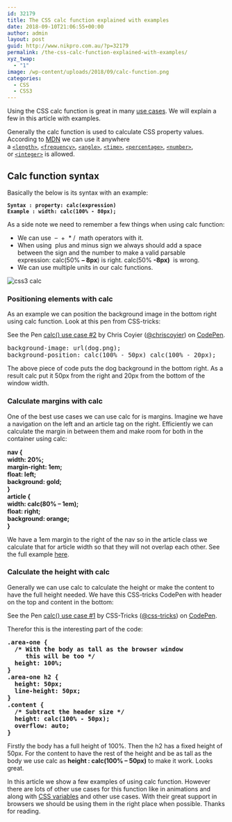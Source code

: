 ```yaml
---
id: 32179
title: The CSS calc function explained with examples
date: 2018-09-10T21:06:55+00:00
author: admin
layout: post
guid: http://www.nikpro.com.au/?p=32179
permalink: /the-css-calc-function-explained-with-examples/
xyz_twap:
  - "1"
image: /wp-content/uploads/2018/09/calc-function.png
categories:
  - CSS
  - CSS3
---
```

Using the CSS calc function is great in many [use cases](http://www.nikpro.com.au/css-custom-properties-or-variables-with-more-examples/). We will explain a few in this article with examples.

Generally the calc function is used to calculate CSS property values.  According to <a href="https://developer.mozilla.org/en-US/docs/Web/CSS/calc" target="_blank" rel="noopener noreferrer">MDN</a> we can use it anywhere a [`<length>`](https://developer.mozilla.org/en-US/docs/Web/CSS/length), [`<frequency>`](https://developer.mozilla.org/en-US/docs/Web/CSS/frequency), [`<angle>`](https://developer.mozilla.org/en-US/docs/Web/CSS/angle), [`<time>`](https://developer.mozilla.org/en-US/docs/Web/CSS/time), [`<percentage>`](https://developer.mozilla.org/en-US/docs/Web/CSS/percentage), [`<number>`](https://developer.mozilla.org/en-US/docs/Web/CSS/number), or [`<integer>`](https://developer.mozilla.org/en-US/docs/Web/CSS/integer) is allowed.

## Calc function syntax

Basically the below is its syntax with an example:

<pre class="wp-block-preformatted"><strong><code>Syntax : property: calc(expression) 
Example : width: calc(100% - 80px);</code></strong></pre>

As a side note we need to remember a few things when using calc function:

  * We can use  &#8211;  +  * /  math operators with it.
  * When using  plus and minus sign we always should add a space between the sign and the number to make a valid parsable expression: calc(50% **&#8211; 8px**) is right. calc(50% **-8px)**  is wrong.
  * We can use multiple units in our calc functions.<figure class="wp-block-image">

<img src="http://www.nikpro.com.au/wp-content/uploads/2018/09/css3-calc.jpg" alt="css3 calc" class="wp-image-32182" srcset="http://testgatsby.local/wp-content/uploads/2018/09/css3-calc.jpg 1280w, http://testgatsby.local/wp-content/uploads/2018/09/css3-calc-300x169.jpg 300w, http://testgatsby.local/wp-content/uploads/2018/09/css3-calc-768x432.jpg 768w, http://testgatsby.local/wp-content/uploads/2018/09/css3-calc-1024x576.jpg 1024w" sizes="(max-width: 1280px) 100vw, 1280px" /> </figure> 

### Positioning elements with calc

As an example we can position the background image in the bottom right using calc function. Look at this pen from CSS-tricks:

<p data-height="265" data-theme-id="0" data-slug-hash="cqzmD" data-default-tab="css,result" data-user="chriscoyier" data-pen-title="calc() use case #2" class="codepen">
  See the Pen <a href="https://codepen.io/chriscoyier/pen/cqzmD/">calc() use case #2</a> by Chris Coyier (<a href="https://codepen.io/chriscoyier">@chriscoyier</a>) on <a href="https://codepen.io">CodePen</a>.
</p>

<pre class="wp-block-preformatted">background-image: url(dog.png);
background-position: calc(100% - 50px) calc(100% - 20px);</pre>

The above piece of code puts the dog background in the bottom right. As a result calc put it 50px from the right and 20px from the bottom of the window width.

### Calculate margins with calc

One of the best use cases we can use calc for is margins. Imagine we have a navigation on the left and an article tag on the right. Efficiently we can calculate the margin in between them and make room for both in the container using calc: 

**nav {**  
**width: 20%;**  
**margin-right: 1em;**  
**float: left;**  
**background: gold;**  
**}**  
**article {**  
**width: calc(80% &#8211; 1em);**  
**float: right;**  
**background: orange;**  
**}**

We have a 1em margin to the right of the nav so in the article class we calculate that for article width so that they will not overlap each other. See the full example <a href="https://www.quackit.com/html/html_editors/scratchpad/?example=/css/functions/css_calc_function_two_column_margin_example" target="_blank" rel="noopener noreferrer">here</a>. 

### Calculate the height with calc

Generally we can use calc to calculate the height or make the content to have the full height needed. We have this CSS-tricks CodePen with header on the top and content in the bottom:

<p data-height="400" data-theme-id="0" data-slug-hash="MwPmVG" data-default-tab="css,result" data-user="css-tricks" data-pen-title="calc() use case #1" class="codepen">
  See the Pen <a href="https://codepen.io/team/css-tricks/pen/MwPmVG/">calc() use case #1</a> by CSS-Tricks (<a href="https://codepen.io/css-tricks">@css-tricks</a>) on <a href="https://codepen.io">CodePen</a>.
</p>

Therefor this is the interesting part of the code:

<pre class="wp-block-preformatted"><strong>.area-one {
  /* With the body as tall as the browser window
     this will be too */
  height: 100%;
}
.area-one h2 {
  height: 50px;
  line-height: 50px;
}
.content {
  /* Subtract the header size */
  height: calc(100% - 50px);
  overflow: auto;
}</strong></pre>

Firstly the body has a full height of 100%. Then the h2 has a fixed height of 50px. For the content to have the rest of the height and be as tall as the body we use calc as **height : calc(100% &#8211; 50px)** to make it work. Looks great.

In this article we show a few examples of using calc function. However there are lots of other use cases for this function like in animations and along with [CSS variables](http://www.nikpro.com.au/css-custom-properties-or-variables-with-more-examples/) and other use cases. With their great support in browsers we should be using them in the right place when possible. Thanks for reading.